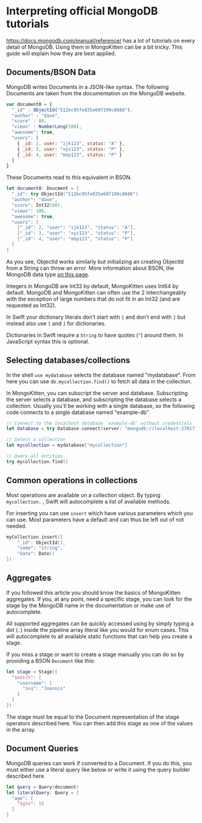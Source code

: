 # Interpreting official MongoDB tutorials

https://docs.mongodb.com/manual/reference/ has a lot of tutorials on every detail of MongoDB.
Using them in MongoKitten can be a bit tricky. This guide will explain how they are best applied.

## Documents/BSON Data

MongoDB writes Documents in a JSON-like syntax. The following Documents are taken from the documentation on the MongoDB website.

```js
var document0 = {
  "_id" : ObjectId("512bc95fe835e68f199c8686"),
  "author" : "dave",
  "score" : 80,
  "views" : NumberLong(100),
  "awesome": true,
  "users": [
    { _id: 2, user: "ijk123", status: "A" },
    { _id: 3, user: "xyz123", status: "P" },
    { _id: 4, user: "mop123", status: "P" }
  ]
}
```

These Documents read to this equivalent in BSON.

```swift
let document0: Doucment = [
  "_id": try ObjectId("512bc95fe835e68f199c8686")
  "author": "dave",
  "score": Int32(80),
  "views": 100,
  "aweosme": true,
  "users": [
    ["_id": 2, "user": "ijk123", "status": "A"],
    ["_id": 3, "user": "xyz123", "status": "P"],
    ["_id": 4, "user": "mop123", "status": "P"]
  ]
]
```

As you see, ObjectId works similarly but initializing an creating ObjectId from a String can throw an error.
More information about BSON, the MongoDB data type [on this page](bson.md).

Integers in MongoDB are Int32 by default, MongoKitten uses Int64 by default.
MongoDB and MongoKitten can often use the 2 interchangeably with the exception of large numbers that do not fit in an Int32 (and are requested as Int32).

In Swift your dictionary literals don’t start with `{` and don’t end with `}` but instead also use `[` and `]` for dictionaries.

Dictionaries in Swift require a `String` to have quotes (`"`) around them. In JavaScript syntax this is optional.

## Selecting databases/collections

In the shell `use mydatabase` selects the database named "mydatabase". From here you can use `db.mycollection.find()` to fetch all data in the collection.

In MongoKitten, you can subscript the server and database.
Subscripting the server selects a database, and subscripting the database selects a collection.
Usually you'll be working with a single database, so the following code connects to a single database named "example-db".

```swift
// Connect to the localhost database `example-db` without credentials
let database = try Database.connect(server: "mongodb://localhost:27017", database: "mongokitten-example-db", worker: eventLoop).await(on: eventLoop)

// Select a collection
let mycollection = mydatabase["mycollection"]

// Query all entities
try mycollection.find()
```

## Common operations in collections

Most operations are available on a collection object.
By typing `mycollection.` , Swift will autocomplete a list of available methods.

For inserting you can use `insert` which have various parameters which you can use.
Most parameters have a default and can thus be left out of not needed.

```swift
myCollection.insert([
    "_id": ObjectId(),
    "some": "string",
    "date": Date()
])
```

## Aggregates
If you followed this article you should know the basics of MongoKitten aggregates.
If you, at any point, need a specific stage, you can look for the stage by the MongoDB name in the documentation or make use of autocomplete.

All supported aggregates can be quickly accessed using by simply typing a dot (`.`) inside the pipeline array literal like you would for enum cases.
This will autocomplete to all available static functions that can help you create a stage.

If you miss a stage or want to create a stage manually you can do so by providing a BSON `Document` like this:

```swift
let stage = Stage([
  "$match": [
    "username": [
      "$eq": "Joannis"
    ]
  ]
])
```

The stage must be equal to the Document representation of the stage operators described here.
You can then add this stage as one of the values in the array.

## Document Queries

MongoDB queries can work if converted to a Document.
If you do this, you must either use a literal query like below or write it using the query builder described here.

```swift
let query = Query(document)
let literalQuery: Query = [
  "age": [
    "$gte": 15
  ]
]
```
